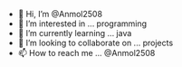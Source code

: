 - 👋 Hi, I’m @Anmol2508
- 👀 I’m interested in ... programming
- 🌱 I’m currently learning ... java
- 💞️ I’m looking to collaborate on ... projects 
- 📫 How to reach me ... @Anmol2508

<!---
Anmol2508/Anmol2508 is a ✨ special ✨ repository because its `README.md` (this file) appears on your GitHub profile.
You can click the Preview link to take a look at your changes.
--->
